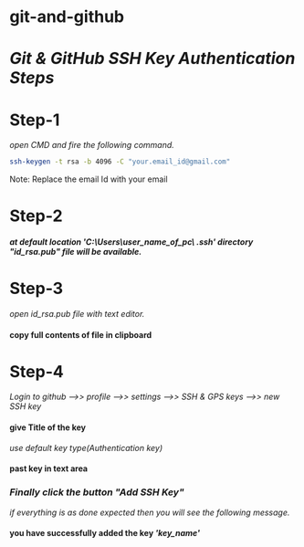 # git-and-github

# *Git & GitHub SSH Key Authentication Steps*

# Step-1
*open CMD and fire the following command.*

```bash
ssh-keygen -t rsa -b 4096 -C "your.email_id@gmail.com"
```
Note: Replace the email Id with your email 

# Step-2
#### *at default location 'C:\Users\user_name_of_pc\ .ssh' directory "id_rsa.pub" file will be available.*

# Step-3
*open id_rsa.pub file with text editor.*

#### copy full contents of file in clipboard

# Step-4
*Login to github -->> profile  -->> settings -->> SSH & GPS keys -->> new SSH key* 
#### give Title of the key
*use default key type(Authentication key)*
#### past key in text area

### *Finally click the button "Add SSH Key"*

*if everything is as done expected then you will see the following message.*
#### you have successfully added the key *'key_name'*
